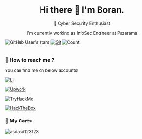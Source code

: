 <h1 align = "center"> Hi there 👋 I'm Boran.</h1>

 

<p align="center">  📃 Cyber Security Enthusiast  </p>
<p align="center"> I'm currently working as InfoSec Engineer at Pazarama </p>
 
 


![GitHub User's stars](https://img.shields.io/github/stars/boranakova?affiliations=OWNER&style=social)  [![Git](https://img.shields.io/github/followers/boranakova.svg?style=social&label=Follow&maxAge=2592000)](https://github.com/boranakova?tab=followers) ![Count](https://komarev.com/ghpvc/?username=boranakova&color=brightgreen)
<br></br>

</p>




### 💬 How to reach me ? 

You can find me on below accounts!<br>

 [![Li](https://shields.io/badge/boranakova-follow--me?logo=linkedin&style=for-the-badge&color=blue)](https://www.linkedin.com/in/boran-akova-328477171/)
 
 [![Upwork](https://img.shields.io/badge/UpWork-6FDA44?style=for-the-badge&logo=Upwork&logoColor=white)](https://www.upwork.com/freelancers/~0152b595dcdf10b093)
 
 [![TryHackMe](https://img.shields.io/badge/-TryHackMe-%23212C42?style=for-the-badge&logo=tryhackme&logoColor=white)](https://tryhackme.com/p/v3n4)
 
 [![HackTheBox](https://img.shields.io/badge/-HackTheBox-%239FEF00?style=for-the-badge&logo=hackthebox&logoColor=white)](https://app.hackthebox.com/profile/1802631)
 
 
 ### :closed_book:  My Certs 
![asdasd123123](https://github.com/0xv3n4/whoami/assets/56170942/8f6b6381-5037-41a1-9397-fa0febb48370)


